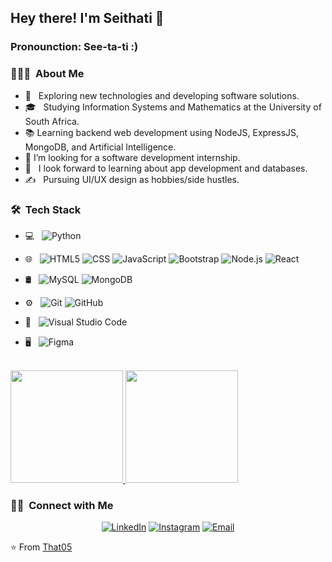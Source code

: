 

<h2> Hey there! I'm Seithati 👋</h2>
<h3>Pronounction: See-ta-ti :) </h3>

<h3> 👨🏻‍💻 &nbsp;About Me </h3>

- 🤔 &nbsp; Exploring new technologies and developing software solutions.
- 🎓 &nbsp; Studying Information Systems and Mathematics at the University of South Africa.
- 📚 Learning backend web development using NodeJS, ExpressJS, MongoDB, and Artificial Intelligence.
- 👯 I’m looking for a software development internship.
- 🌱 &nbsp; I look forward to learning about app development and databases.
- ✍️ &nbsp; Pursuing UI/UX design as hobbies/side hustles.

<h3> 🛠 &nbsp;Tech Stack</h3>

- 💻 &nbsp;
  ![Python](https://img.shields.io/badge/-Python-333333?style=flat&logo=python)

- 🌐 &nbsp;
  ![HTML5](https://img.shields.io/badge/-HTML5-333333?style=flat&logo=HTML5)
  ![CSS](https://img.shields.io/badge/-CSS-333333?style=flat&logo=CSS3&logoColor=1572B6)
  ![JavaScript](https://img.shields.io/badge/-JavaScript-333333?style=flat&logo=javascript)
  ![Bootstrap](https://img.shields.io/badge/-Bootstrap-333333?style=flat&logo=bootstrap&logoColor=563D7C)
  ![Node.js](https://img.shields.io/badge/-Node.js-333333?style=flat&logo=node.js)
  ![React](https://img.shields.io/badge/-React-333333?style=flat&logo=react)
- 🛢 &nbsp;
  ![MySQL](https://img.shields.io/badge/-MySQL-333333?style=flat&logo=mysql)
  ![MongoDB](https://img.shields.io/badge/-MongoDB-333333?style=flat&logo=mongodb)
- ⚙️ &nbsp;
  ![Git](https://img.shields.io/badge/-Git-333333?style=flat&logo=git)
  ![GitHub](https://img.shields.io/badge/-GitHub-333333?style=flat&logo=github)
  
- 🔧 &nbsp;
  ![Visual Studio Code](https://img.shields.io/badge/-Visual%20Studio%20Code-333333?style=flat&logo=visual-studio-code&logoColor=007ACC)
  

- 🖥 &nbsp;
  ![Figma](https://img.shields.io/badge/-Figma-333333?style=flat&logo=figma)

<br/>

<a href="https://github.com/Thati05">
  <img height="180em" src="https://github-readme-stats.vercel.app/api?username=Thati05&theme=buefy&show_icons=true" />
  <img height="180em" src="https://github-readme-stats.vercel.app/api/top-langs/?username=Thati05&theme=buefy&layout=compact" />
</a>

<br/>

<h3> 🤝🏻 &nbsp;Connect with Me </h3>

<p align="center">
<a href="https://www.linkedin.com/in/username/"><img alt="LinkedIn" src="https://img.shields.io/badge/LinkedIn-Seithati%20Mokoena-blue?style=flat-square&logo=linkedin"></a>
<a href="https://www.instagram.com/thati_ly_/"><img alt="Instagram" src="https://img.shields.io/badge/Instagram-thati_ly_-blue?style=flat-square&logo=instagram"></a>
<a href="mailto:m.seithati01@gmail.com"><img alt="Email" src="https://img.shields.io/badge/Email-m.seithati01@gmail.com-blue?style=flat-square&logo=gmail"></a>
</p>

⭐️ From [That05](https://github.com/Thati05)

